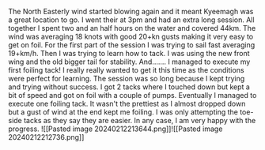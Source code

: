 The North Easterly wind started blowing again and it meant Kyeemagh was a great location to go. I went their at 3pm and had an extra long session. All together I spent two and an half hours on the water and covered 44km. The wind was averaging 18 knots with good 20+kn gusts making it very easy to get on foil. For the first part of the session I was trying to sail fast averaging 19+km/h. Then I was trying to learn how to tack. I was using the new front wing and the old bigger tail for stability. And....... I managed to execute my first foiling tack! I really really wanted to get it this time as the conditions were perfect for learning. The session was so long because I kept trying and trying without success. I got 2 tacks where I touched down but kept a bit of speed and got on foil with a couple of pumps. Eventually I managed to execute one foiling tack.  It wasn't the prettiest as I almost dropped down but a gust of wind at the end kept me foiling. I was only attempting the toe-side tacks as they say they are easier.  In any case, I am very happy with the progress. 
![[Pasted image 20240212213644.png]]![[Pasted image 20240212212736.png]]